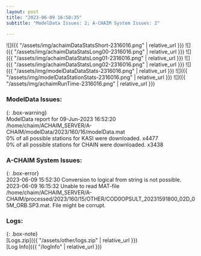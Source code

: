 ```yaml
---
layout: post
title: "2023-06-09 16:50:35"
subtitle: "ModelData Issues: 2; A-CHAIM System Issues: 2"

---
```


![]({{ "/assets/img/achaimDataStatsShort-2316016.png" | relative_url }})
![]({{ "/assets/img/achaimDataStatsLong00-2316016.png" | relative_url }})
![]({{ "/assets/img/achaimDataStatsLong01-2316016.png" | relative_url }})
![]({{ "/assets/img/achaimDataStatsLong02-2316016.png" | relative_url }})
![]({{ "/assets/img/modelDataDataStats-2316016.png" | relative_url }})
![]({{ "/assets/img/modelDataStationStats-2316016.png" | relative_url }})
![]({{ "/assets/img/achaimRunTime-2316016.png" | relative_url }})


### ModelData Issues:  
  
{: .box-warning}  
 ModelData report for 09-Jun-2023 16:52:20   
 /home/chaim/ACHAIM_SERVER/A-CHAIM/modelData/2023/160/16/modelData.mat   
 0% of all possible stations for KASI were downloaded. x4477   
 0% of all possible stations for CHAIN were downloaded. x3438   
  
### A-CHAIM System Issues:  
  
{: .box-error}  
2023-06-09 15:52:30 Conversion to logical from string is not possible.  
2023-06-09 16:15:32 Unable to read MAT-file /home/chaim/ACHAIM_SERVER/A-CHAIM/processed/2023/160/15/OTHER/COD0OPSULT_20231591800_02D_05M_ORB.SP3.mat. File might be corrupt.  

### Logs:  
  
{: .box-note}  
[Logs.zip]({{ "/assets/other/logs.zip" | relative_url }})  
[Log Info]({{ "/logInfo" | relative_url }})  
